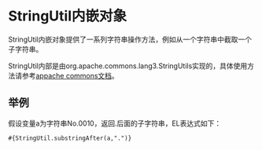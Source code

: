 # StringUtil内嵌对象<a name="dayu_01_0499"></a>

StringUtil内嵌对象提供了一系列字符串操作方法，例如从一个字符串中截取一个子字符串。

StringUtil内部是由org.apache.commons.lang3.StringUtils实现的，具体使用方法请参考[appache commons文档](https://commons.apache.org/proper/commons-lang/apidocs/org/apache/commons/lang3/StringUtils.html)。

## 举例<a name="zh-cn_topic_0132846498_section781015577112"></a>

假设变量a为字符串No.0010，返回.后面的子字符串，EL表达式如下：

```
#{StringUtil.substringAfter(a,".")}
```

